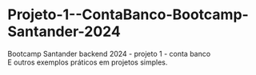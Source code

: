 # Projeto-1--ContaBanco-Bootcamp-Santander-2024
Bootcamp Santander backend 2024 - projeto 1 - conta banco 
 <br/> E outros exemplos práticos em projetos simples. 
